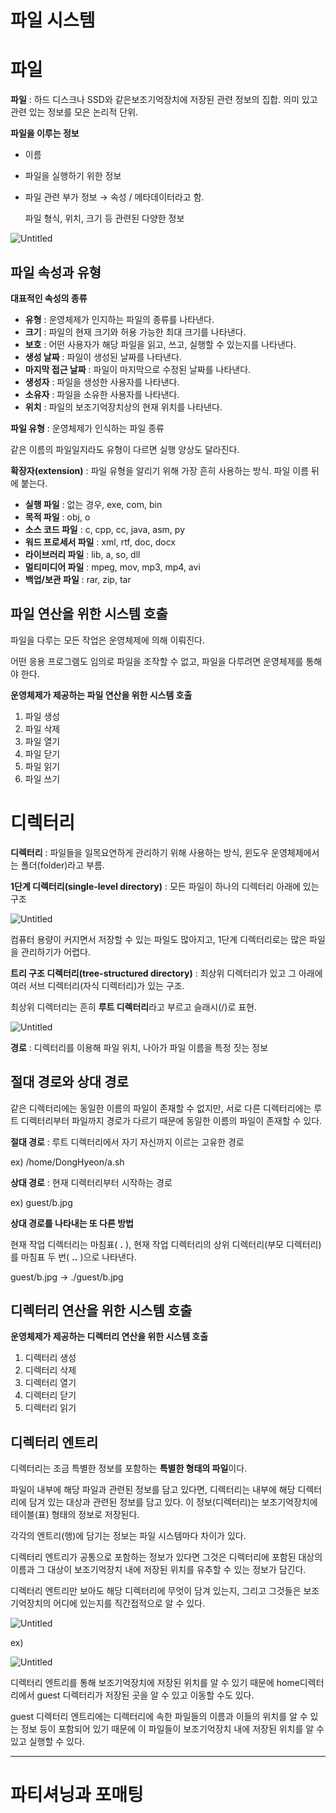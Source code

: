 # 파일 시스템

# 파일

**파일** : 하드 디스크나 SSD와 같은보조기억장치에 저장된 관련 정보의 집합. 의미 있고 관련 있는 정보를 모은 논리적 단위. 

**파일을 이루는 정보**

- 이름
- 파일을 실행하기 위한 정보
- 파일 관련 부가 정보 → 속성 / 메타데이터라고 함.
    
    파일 형식, 위치, 크기 등 관련된 다양한 정보
    

![Untitled](%E1%84%91%E1%85%A1%E1%84%8B%E1%85%B5%E1%86%AF%20%E1%84%89%E1%85%B5%E1%84%89%E1%85%B3%E1%84%90%E1%85%A6%E1%86%B7%20b95a5d647fd1459d8a06483c87e71fc5/Untitled.png)

## 파일 속성과 유형

**대표적인 속성의 종류**

- **유형** : 운영체제가 인지하는 파일의 종류를 나타낸다.
- **크기** : 파일의 현재 크기와 허용 가능한 최대 크기를 나타낸다.
- **보호** : 어떤 사용자가 해당 파일을 읽고, 쓰고, 실행할 수 있는지를 나타낸다.
- **생성 날짜** : 파일이 생성된 날짜를 나타낸다.
- **마지막 접근 날짜** : 파일이 마지막으로 수정된 날짜를 나타낸다.
- **생성자** : 파일을 생성한 사용자를 나타낸다.
- **소유자** : 파일을 소유한 사용자를 나타낸다.
- **위치** : 파일의 보조기억장치상의 현재 위치를 나타낸다.

**파일 유형** : 운영체제가 인식하는 파일 종류

같은 이름의 파일일지라도 유형이 다르면 실행 양상도 달라진다.

**확장자(extension)** : 파일 유형을 알리기 위해 가장 흔히 사용하는 방식. 파일 이름 뒤에 붙는다.

- **실행 파일** : 없는 경우, exe, com, bin
- **목적 파일** : obj, o
- **소스 코드 파일** : c, cpp, cc, java, asm, py
- **워드 프로세서 파일** : xml, rtf, doc, docx
- **라이브러리 파일** : lib, a, so, dll
- **멀티미디어 파일** : mpeg, mov, mp3, mp4, avi
- **백업/보관 파일** : rar, zip, tar

## 파일 연산을 위한 시스템 호출

파일을 다루는 모든 작업은 운영체제에 의해 이뤄진다.

어떤 응용 프로그램도 임의로 파일을 조작할 수 없고, 파일을 다루려면 운영체제를 통해야 한다.

**운영체제가 제공하는 파일 연산을 위한 시스템 호출**

1. 파일 생성
2. 파일 삭제
3. 파일 열기
4. 파일 닫기
5. 파일 읽기
6. 파일 쓰기

# 디렉터리

**디렉터리** : 파일들을 일목요연하게 관리하기 위해 사용하는 방식, 윈도우 운영체제에서는 폴더(folder)라고 부름.

**1단계 디렉터리(single-level directory)** : 모든 파일이 하나의 디렉터리 아래에 있는 구조

![Untitled](%E1%84%91%E1%85%A1%E1%84%8B%E1%85%B5%E1%86%AF%20%E1%84%89%E1%85%B5%E1%84%89%E1%85%B3%E1%84%90%E1%85%A6%E1%86%B7%20b95a5d647fd1459d8a06483c87e71fc5/Untitled%201.png)

컴퓨터 용량이 커지면서 저장할 수 있는 파일도 많아지고, 1단계 디렉터리로는 많은 파일을 관리하기가 어렵다.

**트리 구조 디렉터리(tree-structured directory)** : 최상위 디렉터리가 있고 그 아래에 여러 서브 디렉터리(자식 디렉터리)가 있는 구조. 

최상위 디렉터리는 흔히 **루트 디렉터리**라고 부르고 슬래시(/)로 표현.

![Untitled](%E1%84%91%E1%85%A1%E1%84%8B%E1%85%B5%E1%86%AF%20%E1%84%89%E1%85%B5%E1%84%89%E1%85%B3%E1%84%90%E1%85%A6%E1%86%B7%20b95a5d647fd1459d8a06483c87e71fc5/Untitled%202.png)

**경로** : 디렉터리를 이용해 파일 위치, 나아가 파일 이름을 특정 짓는 정보

## 절대 경로와 상대 경로

같은 디렉터리에는 동일한 이름의 파일이 존재할 수 없지만, 서로 다른 디렉터리에는 루트 디렉터리부터 파일까지 경로가 다르기 때문에 동일한 이름의 파일이 존재할 수 있다.

**절대 경로** : 루트 디렉터리에서 자기 자신까지 이르는 고유한 경로

ex) /home/DongHyeon/a.sh

**상대 경로** : 현재 디렉터리부터 시작하는 경로

ex) guest/b.jpg

**상대 경로를 나타내는 또 다른 방법**

현재 작업 디렉터리는 마침표( **.** ), 현재 작업 디렉터리의 상위 디렉터리(부모 디렉터리)를 마침표 두 번( **..** )으로 나타낸다.

guest/b.jpg → ./guest/b.jpg

## 디렉터리 연산을 위한 시스템 호출

**운영체제가 제공하는 디렉터리 연산을 위한 시스템 호출**

1. 디렉터리 생성
2. 디렉터리 삭제
3. 디렉터리 열기
4. 디렉터리 닫기
5. 디렉터리 읽기

## 디렉터리 엔트리

디렉터리는 조금 특별한 정보를 포함하는 **특별한 형태의 파일**이다.

파일이 내부에 해당 파일과 관련된 정보를 담고 있다면, 디렉터리는 내부에 해당 디렉터리에 담겨 있는 대상과 관련된 정보를 담고 있다. 이 정보(디렉터리)는 보조기억장치에 테이블(표) 형태의 정보로 저장된다.

각각의 엔트리(행)에 담기는 정보는 파일 시스템마다 차이가 있다.

디렉터리 엔트리가 공통으로 포함하는 정보가 있다면 그것은 디렉터리에 포함된 대상의 이름과 그 대상이 보조기억장치 내에 저장된 위치를 유추할 수 있는 정보가 담긴다.

디렉터리 엔트리만 보아도 해당 디렉터리에 무엇이 담겨 있는지, 그리고 그것들은 보조기억장치의 어디에 있는지를 직간접적으로 알 수 있다. 

![Untitled](%E1%84%91%E1%85%A1%E1%84%8B%E1%85%B5%E1%86%AF%20%E1%84%89%E1%85%B5%E1%84%89%E1%85%B3%E1%84%90%E1%85%A6%E1%86%B7%20b95a5d647fd1459d8a06483c87e71fc5/Untitled%203.png)

ex)

![Untitled](%E1%84%91%E1%85%A1%E1%84%8B%E1%85%B5%E1%86%AF%20%E1%84%89%E1%85%B5%E1%84%89%E1%85%B3%E1%84%90%E1%85%A6%E1%86%B7%20b95a5d647fd1459d8a06483c87e71fc5/Untitled%204.png)

디렉터리 엔트리를 통해 보조기억장치에 저장된 위치를 알 수 있기 때문에 home디렉터리에서 guest 디렉터리가 저장된 곳을 알 수 있고 이동할 수도 있다. 

guest 디렉터리 엔트리에는 디렉터리에 속한 파일들의 이름과 이들의 위치를 알 수 있는 정보 등이 포함되어 있기 때문에 이 파일들이 보조기억장치 내에 저장된 위치를 알 수 있고 실행할 수 있다.

---

# 파티셔닝과 포매팅